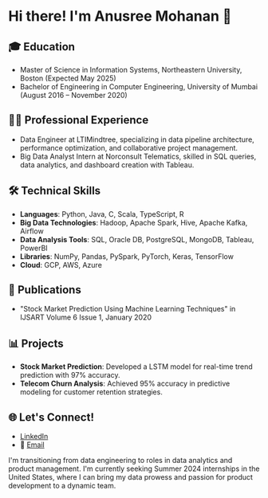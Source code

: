 # Hi there! I'm Anusree Mohanan 👋

## 🎓 Education
- Master of Science in Information Systems, Northeastern University, Boston (Expected May 2025)
- Bachelor of Engineering in Computer Engineering, University of Mumbai (August 2016 – November 2020)

## 👩‍💼 Professional Experience
- Data Engineer at LTIMindtree, specializing in data pipeline architecture, performance optimization, and collaborative project management.
- Big Data Analyst Intern at Norconsult Telematics, skilled in SQL queries, data analytics, and dashboard creation with Tableau.

## 🛠 Technical Skills
- **Languages**: Python, Java, C, Scala, TypeScript, R
- **Big Data Technologies**: Hadoop, Apache Spark, Hive, Apache Kafka, Airflow
- **Data Analysis Tools**: SQL, Oracle DB, PostgreSQL, MongoDB, Tableau, PowerBI
- **Libraries**: NumPy, Pandas, PySpark, PyTorch, Keras, TensorFlow
- **Cloud**: GCP, AWS, Azure

## 📝 Publications
- "Stock Market Prediction Using Machine Learning Techniques" in IJSART Volume 6 Issue 1, January 2020

## 📊 Projects
- **Stock Market Prediction**: Developed a LSTM model for real-time trend prediction with 97% accuracy.
- **Telecom Churn Analysis**: Achieved 95% accuracy in predictive modeling for customer retention strategies.

## 🌐 Let's Connect!
- [LinkedIn](Your-LinkedIn-URL)
- 📧 [Email](mailto:mohanan.a@northeastern.edu)

I'm transitioning from data engineering to roles in data analytics and product management. I'm currently seeking Summer 2024 internships in the United States, where I can bring my data prowess and passion for product development to a dynamic team.

